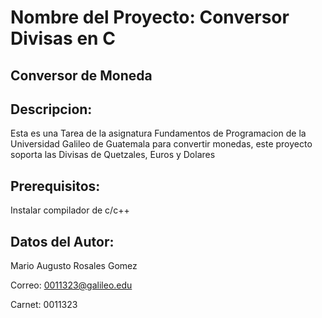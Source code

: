 # Nombre del Proyecto:  Conversor Divisas en C

## Conversor de Moneda
## Descripcion:
Esta es una Tarea de la asignatura Fundamentos de Programacion de la Universidad Galileo de Guatemala para convertir monedas, este proyecto soporta las Divisas de Quetzales, Euros y Dolares

## Prerequisitos:  
Instalar compilador de c/c++

## Datos del Autor:

Mario Augusto Rosales Gomez

Correo:  0011323@galileo.edu

Carnet:  0011323
